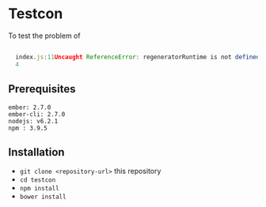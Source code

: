 # Testcon
To test the problem of

```javascript

  index.js:11Uncaught ReferenceError: regeneratorRuntime is not defined(anonymous function) @ index.js:11Module.exports @ loader.js:123Module.reify @ loader.js:144Module.exports @ loader.js:121requireModule @ loader.js:23(anonymous function) @ index.js:18exports.default @ index.js:15(anonymous function) @ app.js:13Module.exports @ loader.js:123requireModule @ loader.js:23(anonymous function) @ app-boot.js:
  4
```
## Prerequisites
```
ember: 2.7.0
ember-cli: 2.7.0
nodejs: v6.2.1
npm : 3.9.5

```
## Installation

* `git clone <repository-url>` this repository
* `cd testcon`
* `npm install`
* `bower install`
